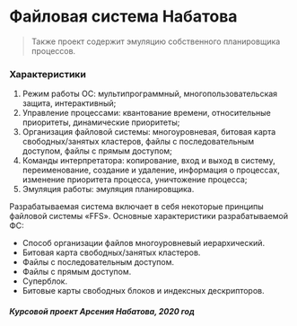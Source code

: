 # Файловая система Набатова
> Также проект содержит эмуляцию собственного планировщика процессов.

### Характеристики
1.	Режим работы ОС: мультипрограммный, многопользовательская защита, интерактивный;
2.	Управление процессами: квантование времени, относительные приоритеты, динамические приоритеты;
3.	Организация файловой системы: многоуровневая, битовая карта свободных/занятых кластеров, файлы с последовательным доступом, файлы с прямым доступом;
4.	Команды интерпретатора: копирование, вход и выход в систему, переименование, создание и удаление, информация о процессах, изменение приоритета процесса, уничтожение процесса;
5.	Эмуляция работы: эмуляция планировщика.

Разрабатываемая система включает в себя некоторые принципы файловой системы «FFS». Основные характеристики разрабатываемой ФС:
- Способ организации файлов многоуровневый иерархический.
- Битовая карта свободных/занятых кластеров.
- Файлы с последовательным доступом.
- Файлы с прямым доступом.
- Суперблок.
- Битовые карты свободных блоков и индексных дескрипторов.

##### _Курсовой проект Арсения Набатова, 2020 год_
